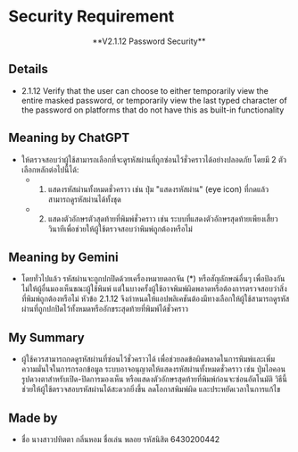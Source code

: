 # Security Requirement

<center>**V2.1.12 Password Security**</center>

## Details
  - 2.1.12 Verify that the user can choose to either temporarily view the  entire masked password, or temporarily view the last typed character of the password on platforms that do not have this as  built-in functionality

## Meaning by ChatGPT
  - ให้ตรวจสอบว่าผู้ใช้สามารถเลือกที่จะดูรหัสผ่านที่ถูกซ่อนไว้ชั่วคราวได้อย่างปลอดภัย โดยมี 2 ตัวเลือกหลักต่อไปนี้ได้:
    - 1. แสดงรหัสผ่านทั้งหมดชั่วคราว เช่น ปุ่ม "แสดงรหัสผ่าน" (eye icon) ที่กดแล้วสามารถดูรหัสผ่านได้ทั้งชุด
    - 2. แสดงตัวอักษรตัวสุดท้ายที่พิมพ์ชั่วคราว เช่น ระบบที่แสดงตัวอักษรสุดท้ายเพียงเสี้ยววินาทีเพื่อช่วยให้ผู้ใช้ตรวจสอบว่าพิมพ์ถูกต้องหรือไม่

## Meaning by Gemini
  - โดยทั่วไปแล้ว รหัสผ่านจะถูกปกปิดด้วยเครื่องหมายดอกจัน (*) หรือสัญลักษณ์อื่นๆ เพื่อป้องกันไม่ให้ผู้อื่นมองเห็นขณะผู้ใช้พิมพ์ แต่ในบางครั้งผู้ใช้อาจพิมพ์ผิดพลาดหรือต้องการตรวจสอบว่าสิ่งที่พิมพ์ถูกต้องหรือไม่ หัวข้อ 2.1.12 จึงกำหนดให้แอปพลิเคชันต้องมีทางเลือกให้ผู้ใช้สามารถดูรหัสผ่านที่ถูกปกปิดไว้ทั้งหมดหรืออักขระสุดท้ายที่พิมพ์ได้ชั่วคราว

## My Summary
  - ผู้ใช้ควรสามารถกดดูรหัสผ่านที่ซ่อนไว้ชั่วคราวได้ เพื่อช่วยลดข้อผิดพลาดในการพิมพ์และเพิ่มความมั่นใจในการกรอกข้อมูล ระบบอาจอนุญาตให้แสดงรหัสผ่านทั้งหมดชั่วคราว เช่น ปุ่มไอคอนรูปดวงตาสำหรับเปิด-ปิดการมองเห็น หรือแสดงตัวอักษรสุดท้ายที่พิมพ์ก่อนจะซ่อนอัตโนมัติ วิธีนี้ช่วยให้ผู้ใช้ตรวจสอบรหัสผ่านได้สะดวกยิ่งขึ้น ลดโอกาสพิมพ์ผิด และประหยัดเวลาในการแก้ไข

## Made by
- ชื่อ นางสาวปทิตตา กลิ่นหอม ชื่อเล่น พลอย รหัสนิสิต 6430200442
